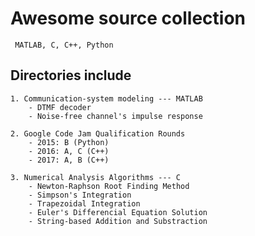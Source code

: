# Awesome source collection 
` MATLAB, C, C++, Python`

## Directories include 

    1. Communication-system modeling --- MATLAB
        - DTMF decoder 
        - Noise-free channel's impulse response

    2. Google Code Jam Qualification Rounds 
        - 2015: B (Python)
        - 2016: A, C (C++)
        - 2017: A, B (C++)  

    3. Numerical Analysis Algorithms --- C
        - Newton-Raphson Root Finding Method 
        - Simpson's Integration
        - Trapezoidal Integration 
        - Euler's Differencial Equation Solution
        - String-based Addition and Substraction

    